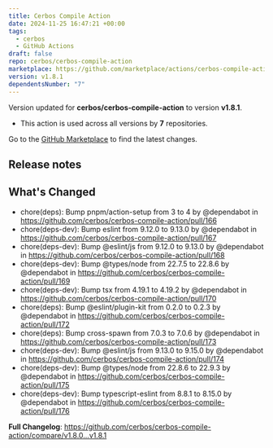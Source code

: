 ```yaml
---
title: Cerbos Compile Action
date: 2024-11-25 16:47:21 +00:00
tags:
  - cerbos
  - GitHub Actions
draft: false
repo: cerbos/cerbos-compile-action
marketplace: https://github.com/marketplace/actions/cerbos-compile-action
version: v1.8.1
dependentsNumber: "7"
---
```



Version updated for **cerbos/cerbos-compile-action** to version **v1.8.1**.
- This action is used across all versions by **7** repositories.

Go to the [GitHub Marketplace](https://github.com/marketplace/actions/cerbos-compile-action) to find the latest changes.

## Release notes

## What's Changed
* chore(deps): Bump pnpm/action-setup from 3 to 4 by @dependabot in https://github.com/cerbos/cerbos-compile-action/pull/166
* chore(deps-dev): Bump eslint from 9.12.0 to 9.13.0 by @dependabot in https://github.com/cerbos/cerbos-compile-action/pull/167
* chore(deps-dev): Bump @eslint/js from 9.12.0 to 9.13.0 by @dependabot in https://github.com/cerbos/cerbos-compile-action/pull/168
* chore(deps-dev): Bump @types/node from 22.7.5 to 22.8.6 by @dependabot in https://github.com/cerbos/cerbos-compile-action/pull/169
* chore(deps-dev): Bump tsx from 4.19.1 to 4.19.2 by @dependabot in https://github.com/cerbos/cerbos-compile-action/pull/170
* chore(deps): Bump @eslint/plugin-kit from 0.2.0 to 0.2.3 by @dependabot in https://github.com/cerbos/cerbos-compile-action/pull/172
* chore(deps): Bump cross-spawn from 7.0.3 to 7.0.6 by @dependabot in https://github.com/cerbos/cerbos-compile-action/pull/173
* chore(deps-dev): Bump @eslint/js from 9.13.0 to 9.15.0 by @dependabot in https://github.com/cerbos/cerbos-compile-action/pull/174
* chore(deps-dev): Bump @types/node from 22.8.6 to 22.9.3 by @dependabot in https://github.com/cerbos/cerbos-compile-action/pull/175
* chore(deps-dev): Bump typescript-eslint from 8.8.1 to 8.15.0 by @dependabot in https://github.com/cerbos/cerbos-compile-action/pull/176


**Full Changelog**: https://github.com/cerbos/cerbos-compile-action/compare/v1.8.0...v1.8.1
